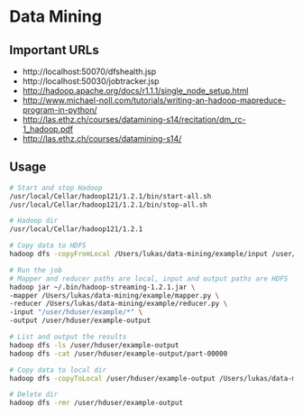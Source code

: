 Data Mining
===========

Important URLs
--------------

* http://localhost:50070/dfshealth.jsp
* http://localhost:50030/jobtracker.jsp
* http://hadoop.apache.org/docs/r1.1.1/single_node_setup.html
* http://www.michael-noll.com/tutorials/writing-an-hadoop-mapreduce-program-in-python/
* http://las.ethz.ch/courses/datamining-s14/recitation/dm_rc-1_hadoop.pdf
* http://las.ethz.ch/courses/datamining-s14/

Usage
-----

```sh
# Start and stop Hadoop
/usr/local/Cellar/hadoop121/1.2.1/bin/start-all.sh
/usr/local/Cellar/hadoop121/1.2.1/bin/stop-all.sh

# Hadoop dir
/usr/local/Cellar/hadoop121/1.2.1

# Copy data to HDFS
hadoop dfs -copyFromLocal /Users/lukas/data-mining/example/input /user/hduser/example

# Run the job
# Mapper and reducer paths are local, input and output paths are HDFS
hadoop jar ~/.bin/hadoop-streaming-1.2.1.jar \
-mapper /Users/lukas/data-mining/example/mapper.py \
-reducer /Users/lukas/data-mining/example/reducer.py \
-input "/user/hduser/example/*" \
-output /user/hduser/example-output

# List and output the results
hadoop dfs -ls /user/hduser/example-output
hadoop dfs -cat /user/hduser/example-output/part-00000

# Copy data to local dir
hadoop dfs -copyToLocal /user/hduser/example-output /Users/lukas/data-mining/example/output

# Delete dir
hadoop dfs -rmr /user/hduser/example-output
```

